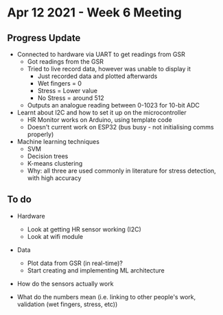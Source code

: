 # Apr 12 2021 - Week 6 Meeting

## Progress Update

* Connected to hardware via UART to get readings from GSR
  * Got readings from the GSR
  * Tried to live record data, however was unable to display it
    * Just recorded data and plotted afterwards
    * Wet fingers = 0
    * Stress =  Lower value
    * No Stress = around 512
  * Outputs an analogue reading between 0-1023 for 10-bit ADC
* Learnt about I2C and how to set it up on the microcontroller
  * HR Monitor works on Arduino, using template code
  * Doesn't current work on ESP32 (bus busy - not initialising comms properly)
* Machine learning techniques
  * SVM
  * Decision trees
  * K-means clustering
  * Why: all three are used commonly in literature for stress detection, with high accuracy

## To do

* Hardware
  * Look at getting HR sensor working (I2C)
  * Look at wifi module
* Data
  * Plot data from GSR (in real-time)?
  * Start creating and implementing ML architecture

* How do the sensors actually work
* What do the numbers mean (i.e. linking to other people's work, validation (wet fingers, stress, etc))